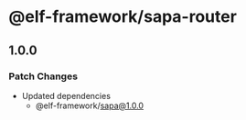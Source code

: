 # @elf-framework/sapa-router

## 1.0.0

### Patch Changes

- Updated dependencies
  - @elf-framework/sapa@1.0.0
